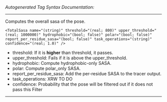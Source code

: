 _Autogenerated Tag Syntax Documentation:_

---
Computes the overall sasa of the pose.

```
<TotalSasa name="(string)" threshold="(real; 800)" upper_threshold="(real; 1000000)" hydrophobic="(bool; false)" polar="(bool; false)" report_per_residue_sasa="(bool; false)" task_operations="(string)" confidence="(real; 1.0)" />
```

-   threshold: If it is **higher** than threshold, it passes.
-   upper_threshold: Fails if it is above the upper_threshold.
-   hydrophobic: Compute hydrophobic-only SASA.
-   polar: Compute polar_only SASA.
-   report_per_residue_sasa: Add the per-residue SASA to the tracer output.
-   task_operations: XRW TO DO
-   confidence: Probability that the pose will be filtered out if it does not pass this Filter

---
